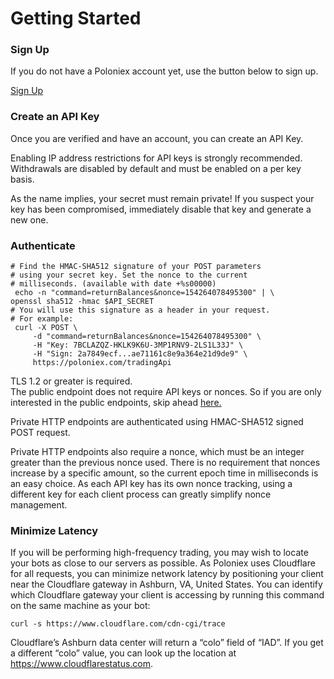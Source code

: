 # Getting Started

### Sign Up

If you do not have a Poloniex account yet, use the button below to sign up.

<a href="https://poloniex.com/signup/" class="btn">Sign Up</a>

### Create an API Key

Once you are verified and have an account, you can create an API Key.

Enabling IP address restrictions for API keys is strongly recommended. Withdrawals are disabled by default and must be enabled on a per key basis.

As the name implies, your secret must remain private! If you suspect your key has been compromised, immediately disable that key and generate a new one.

### Authenticate

```shell
# Find the HMAC-SHA512 signature of your POST parameters
# using your secret key. Set the nonce to the current
# milliseconds. (available with date +%s00000)
 echo -n "command=returnBalances&nonce=154264078495300" | \
openssl sha512 -hmac $API_SECRET
# You will use this signature as a header in your request.
# For example:
 curl -X POST \
     -d "command=returnBalances&nonce=154264078495300" \
     -H "Key: 7BCLAZQZ-HKLK9K6U-3MP1RNV9-2LS1L33J" \
     -H "Sign: 2a7849ecf...ae71161c8e9a364e21d9de9" \
     https://poloniex.com/tradingApi
```

<aside class="info">
TLS 1.2 or greater is required.
</a></aside>

<aside class="info">
The public endpoint does not require API keys or nonces. So if you are only interested in the public endpoints, skip ahead <a href="/#public-http-api-methods">here.
</a></aside>

Private HTTP endpoints are authenticated using HMAC-SHA512 signed POST request.

Private HTTP endpoints also require a nonce, which must be an integer greater than the previous nonce used. There is no requirement that nonces increase by a specific amount, so the current epoch time in milliseconds is an easy choice. As each API key has its own nonce tracking, using a different key for each client process can greatly simplify nonce management.

### Minimize Latency

If you will be performing high-frequency trading, you may wish to locate your bots as close to our servers as possible. As Poloniex uses Cloudflare for all requests, you can minimize network latency by positioning your client near the Cloudflare gateway in Ashburn, VA, United States. You can identify which Cloudflare gateway your client is accessing by running this command on the same machine as your bot:

```curl -s https://www.cloudflare.com/cdn-cgi/trace```

Cloudflare’s Ashburn data center will return a “colo” field of “IAD”. If you get a different “colo” value, you can look up the location at <a href="https://www.cloudflarestatus.com" target="_blank">https://www.cloudflarestatus.com</a>.

